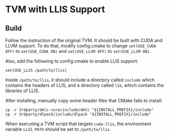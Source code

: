 # TVM with LLIS Support

## Build

Follow the instruction of the original TVM. It should be built with CUDA and LLVM support. To do that, modify config.cmake to change `set(USE_CUDA OFF)` to `set(USE_CUDA ON)` and `set(USE_LLVM OFF)` to `set(USE_LLVM ON)`.

Also, add the following to config.cmake to enable LLIS support:
```
set(USE_LLIS /path/to/llis)
```
Inside `/path/to/llis`, it should include a directory called `include` which contains the headers of LLIS, and a directory called `lib`, which contains the libraries of LLIS.

After installing, manually copy some header files that CMake fails to install:
```
cp -r 3rdparty/dmlc-core/include/dmlc "${INSTALL_PREFIX}/include"
cp -r 3rdparty/dlpack/include/dlpack "${INSTALL_PREFIX}/include"
```

When executing a TVM script that targets `cuda-llis`, the environment variable `LLIS_PATH` should be set to `/path/to/llis`.



